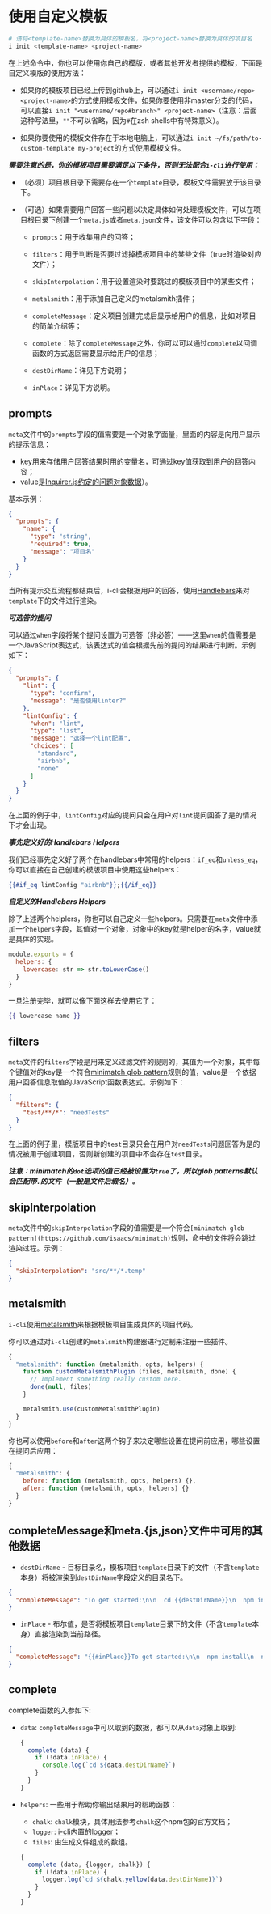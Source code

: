 # 使用自定义模板

``` bash
# 请将<template-name>替换为具体的模板名，将<project-name>替换为具体的项目名
i init <template-name> <project-name>
```

在上述命令中，你也可以使用你自己的模版，或者其他开发者提供的模板，下面是自定义模版的使用方法：

- 如果你的模板项目已经上传到github上，可以通过`i init <username/repo> <project-name>`的方式使用模板文件，如果你要使用非master分支的代码，可以直接`i init "<username/repo#branch>" <project-name>`（注意：后面这种写法里，`""`不可以省略，因为`#`在zsh shells中有特殊意义）。

- 如果你要使用的模板文件存在于本地电脑上，可以通过`i init ~/fs/path/to-custom-template my-project`的方式使用模板文件。

***需要注意的是，你的模板项目需要满足以下条件，否则无法配合`i-cli`进行使用：***

- （必须）项目根目录下需要存在一个`template`目录，模板文件需要放于该目录下。

- （可选）如果需要用户回答一些问题以决定具体如何处理模板文件，可以在项目根目录下创建一个`meta.js`或者`meta.json`文件，该文件可以包含以下字段：

  - `prompts`：用于收集用户的回答；

  - `filters`：用于判断是否要过滤掉模板项目中的某些文件（true时渲染对应文件）；

  - `skipInterpolation`：用于设置渲染时要跳过的模板项目中的某些文件；

  - `metalsmith`：用于添加自己定义的metalsmith插件；

  - `completeMessage`：定义项目创建完成后显示给用户的信息，比如对项目的简单介绍等；

  - `complete`：除了`completeMessage`之外，你可以可以通过`complete`以回调函数的方式返回需要显示给用户的信息；

  - `destDirName`：详见下方说明；

  - `inPlace`：详见下方说明。


## prompts

`meta`文件中的`prompts`字段的值需要是一个对象字面量，里面的内容是向用户显示的提示信息：

- key用来存储用户回答结果时用的变量名，可通过key值获取到用户的回答内容；
- value是[Inquirer.js约定的问题对象数据](https://github.com/SBoudrias/Inquirer.js/#question)）。

基本示例：

``` json
{
  "prompts": {
    "name": {
      "type": "string",
      "required": true,
      "message": "项目名"
    }
  }
}
```

当所有提示交互流程都结束后，i-cli会根据用户的回答，使用[Handlebars](http://handlebarsjs.com/)来对`template`下的文件进行渲染。


***可选答的提问***

可以通过`when`字段将某个提问设置为可选答（非必答）——这里`when`的值需要是一个JavaScript表达式，该表达式的值会根据先前的提问的结果进行判断。示例如下：

``` json
{
  "prompts": {
    "lint": {
      "type": "confirm",
      "message": "是否使用linter?"
    },
    "lintConfig": {
      "when": "lint",
      "type": "list",
      "message": "选择一个lint配置",
      "choices": [
        "standard",
        "airbnb",
        "none"
      ]
    }
  }
}
```

在上面的例子中，`lintConfig`对应的提问只会在用户对`lint`提问回答了是的情况下才会出现。

***事先定义好的Handlebars Helpers***

我们已经事先定义好了两个在handlebars中常用的helpers：`if_eq`和`unless_eq`，你可以直接在自己创建的模版项目中使用这些helpers：

``` handlebars
{{#if_eq lintConfig "airbnb"}};{{/if_eq}}
```

***自定义的Handlebars Helpers***

除了上述两个helplers，你也可以自己定义一些helpers。只需要在`meta`文件中添加一个`helpers`字段，其值对一个对象，对象中的key就是helper的名字，value就是具体的实现。

``` js
module.exports = {
  helpers: {
    lowercase: str => str.toLowerCase()
  }
}
```

一旦注册完毕，就可以像下面这样去使用它了：

``` handlebars
{{ lowercase name }}
```

## filters

`meta`文件的`filters`字段是用来定义过滤文件的规则的，其值为一个对象，其中每个键值对的key是一个符合[minimatch glob pattern](https://github.com/isaacs/minimatch)规则的值，value是一个依据用户回答信息取值的JavaScript函数表达式。示例如下：

``` json
{
  "filters": {
    "test/**/*": "needTests"
  }
}
```

在上面的例子里，模版项目中的`test`目录只会在用户对`needTests`问题回答为是的情况被用于创建项目，否则新创建的项目中不会存在`test`目录。

***注意：minimatch的`dot`选项的值已经被设置为`true`了，所以glob patterns默认会匹配带`.`的文件（一般是文件后缀名）。***

## skipInterpolation

`meta`文件中的`skipInterpolation`字段的值需要是一个符合`[minimatch glob pattern](https://github.com/isaacs/minimatch)`规则，命中的文件将会跳过渲染过程。示例：

``` json
{
  "skipInterpolation": "src/**/*.temp"
}
```

## metalsmith

`i-cli`使用[metalsmith](https://github.com/segmentio/metalsmith)来根据模板项目生成具体的项目代码。

你可以通过对`i-cli`创建的`metalsmith`构建器进行定制来注册一些插件。

```js
{
  "metalsmith": function (metalsmith, opts, helpers) {
    function customMetalsmithPlugin (files, metalsmith, done) {
      // Implement something really custom here.
      done(null, files)
    }

    metalsmith.use(customMetalsmithPlugin)
  }
}
```

你也可以使用`before`和`after`这两个钩子来决定哪些设置在提问前应用，哪些设置在提问后应用：

```js
{
  "metalsmith": {
    before: function (metalsmith, opts, helpers) {},
    after: function (metalsmith, opts, helpers) {}
  }
}
```

## completeMessage和meta.{js,json}文件中可用的其他数据

- `destDirName` - 目标目录名，模板项目`template`目录下的文件（不含`template`本身）将被渲染到`destDirName`字段定义的目录名下。

```json
{
  "completeMessage": "To get started:\n\n  cd {{destDirName}}\n  npm install\n  npm run dev"
}
```

- `inPlace` - 布尔值，是否将模板项目`template`目录下的文件（不含`template`本身）直接渲染到当前路径。

```json
{
  "completeMessage": "{{#inPlace}}To get started:\n\n  npm install\n  npm run dev.{{else}}To get started:\n\n  cd {{destDirName}}\n  npm install\n  npm run dev.{{/inPlace}}"
}
```

## complete

complete函数的入参如下:

- `data`: `completeMessage`中可以取到的数据，都可以从`data`对象上取到:

  ```js
  {
    complete (data) {
      if (!data.inPlace) {
        console.log(`cd ${data.destDirName}`)
      }
    }
  }
  ```

- `helpers`: 一些用于帮助你输出结果用的帮助函数：
  - `chalk`: `chalk`模块，具体用法参考`chalk`这个npm包的官方文档；
  - `logger`: [i-cli内置的logger](/lib/logger.js)；
  - `files`: 由生成文件组成的数组。

  ```js
  {
    complete (data, {logger, chalk}) {
      if (!data.inPlace) {
        logger.log(`cd ${chalk.yellow(data.destDirName)}`)
      }
    }
  }
  ```
